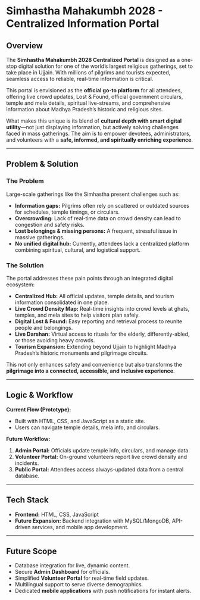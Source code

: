 # Simhastha Mahakumbh 2028 - Centralized Information Portal  

## Overview  

The **Simhastha Mahakumbh 2028 Centralized Portal** is designed as a one-stop digital solution for one of the world’s largest religious gatherings, set to take place in Ujjain. With millions of pilgrims and tourists expected, seamless access to reliable, real-time information is critical.  

This portal is envisioned as the **official go-to platform** for all attendees, offering live crowd updates, Lost & Found, official government circulars, temple and mela details, spiritual live-streams, and comprehensive information about Madhya Pradesh’s historic and religious sites.  

What makes this unique is its blend of **cultural depth with smart digital utility**—not just displaying information, but actively solving challenges faced in mass gatherings. The aim is to empower devotees, administrators, and volunteers with a **safe, informed, and spiritually enriching experience**.  

---

## Problem & Solution  

### The Problem  
Large-scale gatherings like the Simhastha present challenges such as:  
- **Information gaps:** Pilgrims often rely on scattered or outdated sources for schedules, temple timings, or circulars.  
- **Overcrowding:** Lack of real-time data on crowd density can lead to congestion and safety risks.  
- **Lost belongings & missing persons:** A frequent, stressful issue in massive gatherings.  
- **No unified digital hub:** Currently, attendees lack a centralized platform combining spiritual, cultural, and logistical support.  

### The Solution  
The portal addresses these pain points through an integrated digital ecosystem:  
- **Centralized Hub:** All official updates, temple details, and tourism information consolidated in one place.  
- **Live Crowd Density Map:** Real-time insights into crowd levels at ghats, temples, and mela sites to help visitors plan safely.  
- **Digital Lost & Found:** Easy reporting and retrieval process to reunite people and belongings.  
- **Live Darshan:** Virtual access to rituals for the elderly, differently-abled, or those avoiding heavy crowds.  
- **Tourism Expansion:** Extending beyond Ujjain to highlight Madhya Pradesh’s historic monuments and pilgrimage circuits.  

This not only enhances safety and convenience but also transforms the **pilgrimage into a connected, accessible, and inclusive experience**.  

---

## Logic & Workflow  

**Current Flow (Prototype):**  
- Built with HTML, CSS, and JavaScript as a static site.  
- Users can navigate temple details, mela info, and circulars.  

**Future Workflow:**  
1. **Admin Portal:** Officials update temple info, circulars, and manage data.  
2. **Volunteer Portal:** On-ground volunteers report live crowd density and incidents.  
3. **Public Portal:** Attendees access always-updated data from a central database.  

---

## Tech Stack  
- **Frontend:** HTML, CSS, JavaScript  
- **Future Expansion:** Backend integration with MySQL/MongoDB, API-driven services, and mobile app development.  

---

## Future Scope  
- Database integration for live, dynamic content.  
- Secure **Admin Dashboard** for officials.  
- Simplified **Volunteer Portal** for real-time field updates.  
- Multilingual support to serve diverse demographics.  
- Dedicated **mobile applications** with push notifications for instant alerts.  
